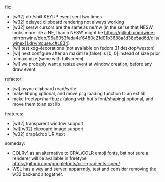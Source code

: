 fix:
  - [w32] ctrl/shift KEYUP event sent two times
  - [w32] delayed clipboard rendering not always working
  - [w32] se/sw cursors are the same as ne/nw (in the sense that NESW looks more like a NE, than a NESW, might be https://github.com/wine-mirror/wine/blob/96a6053feda4e16480c21d01b3688a8d38e5ad6d/dlls/winex11.drv/mouse.c#L834)
  - [wl] test xdg-decorations (not available on fedora 31 desktop/weston)
  - [wl] next configure after an maximize(false) is [0, 0] instead of size prior to maximize (same with fullscreen)
  - [wl] we probably want a resize event at window creation, before any draw event

refactor:
  - [wl] async clipboard read/write
  - make libpng optional, and move png loading function to an ext lib
  - make freetype/harfbuzz (along with hut's font/shaping) optional, and move them to an ext lib

features:
  - [w32] transparent window support
  - [wl][w32] clipboard image support
  - [w32] drap&drop URI/text

someday:
  - COLRv1 as an alternative to CPAL/COLR emoji fonts, but not sure a renderer will be available in freetype https://github.com/googlefonts/colr-gradients-spec/
  - WSL has a wayland server, apparently, test and consider removing the w32 backend altogether.
